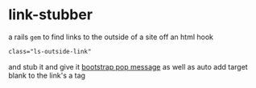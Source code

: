 link-stubber
============

a rails `gem` to find links to the outside of a site off an html hook

```html
class="ls-outside-link"
```

and stub it and give it [bootstrap pop message]() as well as auto add target blank to the link's a tag
